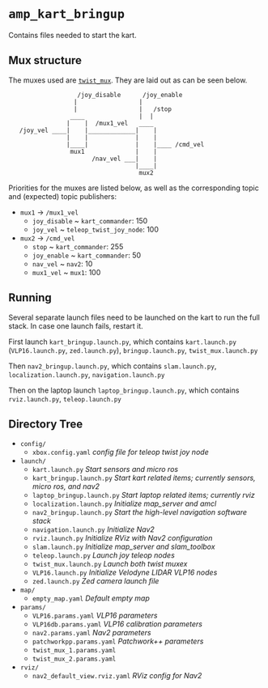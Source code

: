 # `amp_kart_bringup`

Contains files needed to start the kart.

## Mux structure

The muxes used are [`twist_mux`](http://wiki.ros.org/twist_mux).
They are laid out as can be seen below.

```
                   /joy_disable      /joy_enable
                  |                 |
                  |                 |   /stop
                 ____               |  |
                |    |  /mux1_vel   ____
   /joy_vel ____|    |_____________|    |
                |    |             |    |
                |____|             |    |____ /cmd_vel
                 mux1              |    |
                       /nav_vel ___|    |
                                   |____|
                                    mux2
```

Priorities for the muxes are listed below, as well as the corresponding topic
and (expected) topic publishers:

- `mux1` &rarr; `/mux1_vel`
  - `joy_disable` ~ `kart_commander`: 150
  - `joy_vel` ~ `teleop_twist_joy_node`: 100
- `mux2` &rarr; `/cmd_vel`
  - `stop` ~ `kart_commander`: 255
  - `joy_enable` ~ `kart_commander`: 50
  - `nav_vel` ~ `nav2`: 10
  - `mux1_vel` ~ `mux1`: 100

## Running

Several separate launch files need to be launched on the kart to run the full stack. In case one launch fails, restart it.

First launch
`kart_bringup.launch.py`, which contains `kart.launch.py` (`VLP16.launch.py`, `zed.launch.py`), `bringup.launch.py`, `twist_mux.launch.py`

Then 
`nav2_bringup.launch.py`, which contains `slam.launch.py`, `localization.launch.py`, `navigation.launch.py` 
 
 Then on the laptop launch
`laptop_bringup.launch.py`, which contains `rviz.launch.py`, `teleop.launch.py`

## Directory Tree

- `config/`
  - `xbox.config.yaml` _config file for teleop twist joy node_
- `launch/`
  - `kart.launch.py` _Start sensors and micro ros_
  - `kart_bringup.launch.py` _Start kart related items; currently sensors, micro ros, and nav2_
  - `laptop_bringup.launch.py` _Start laptop related items; currently rviz_
  - `localization.launch.py` _Initialize map_server and amcl_
  - `nav2_bringup.launch.py` _Start the high-level navigation software stack_
  - `navigation.launch.py` _Initialize Nav2_
  - `rviz.launch.py` _Initialize RViz with Nav2 configuration_
  - `slam.launch.py` _Initialize map_server and slam_toolbox_
  - `teleop.launch.py` _Launch joy teleop nodes_
  - `twist_mux.launch.py` _Launch both twist muxex_
  - `VLP16.launch.py` _Initialize Velodyne LIDAR VLP16 nodes_
  - `zed.launch.py` _Zed camera launch file_
- `map/`
  - `empty_map.yaml` _Default empty map_
- `params/`
  - `VLP16.params.yaml` _VLP16 parameters_
  - `VLP16db.params.yaml` _VLP16 calibration parameters_
  - `nav2.params.yaml` _Nav2 parameters_
  - `patchworkpp.params.yaml` _Patchwork++ parameters_
  - `twist_mux_1.params.yaml`
  - `twist_mux_2.params.yaml`
- `rviz/`
  - `nav2_default_view.rviz.yaml` _RViz config for Nav2_
